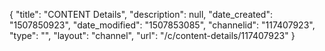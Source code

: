 {
    "title": "CONTENT Details",
    "description": null,
    "date_created": "1507850923",
    "date_modified": "1507853085",
    "channelid": "117407923",
    "type": "",
    "layout": "channel",
    "url": "\/c\/content-details\/117407923"
}